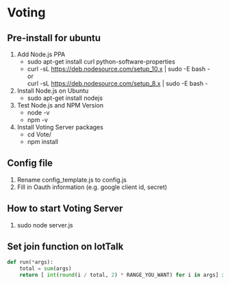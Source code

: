 Voting
=============

## Pre-install for ubuntu
1. Add Node.js PPA  
	+ sudo apt-get install curl python-software-properties  
	+ curl -sL https://deb.nodesource.com/setup_10.x | sudo -E bash -  
		or  
		curl -sL https://deb.nodesource.com/setup_8.x | sudo -E bash -  
2. Install Node.js on Ubuntu  
	+ sudo apt-get install nodejs  
3. Test Node.js and NPM Version  
	+ node -v   
	+ npm -v   
4. Install Voting Server packages  
	+ cd Vote/  
	+ npm install  
## Config file
1. Rename config_template.js to config.js
2. Fill in Oauth information (e.g. google client id, secret)
## How to start Voting Server
1. sudo node server.js
## Set join function on IotTalk
```python
def run(*args):
    total = sum(args)
    return [ int(round(i / total, 2) * RANGE_YOU_WANT) for i in args] if total != 0 else [0] * len(args)
```
